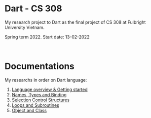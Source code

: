 # Dart - CS 308
My research project to Dart as the final project of CS 308 at Fulbright University Vietnam.

Spring term 2022. Start date: 13-02-2022

<br />

# Documentations

My researchs in order on Dart language:
1. [Language overview & Getting started](https://github.com/tnlong311/dart-cs308/blob/main/documents/1_overview.md)
2. [Names, Types and Binding](https://github.com/tnlong311/dart-cs308/blob/main/documents/2_names_n_types.md)
3. [Selection Control Structures](https://github.com/tnlong311/dart-cs308/blob/main/documents/3_selection_controls.md)
4. [Loops and Subroutines](https://github.com/tnlong311/dart-cs308/blob/main/documents/4_loops_subroutine.md)
5. [Object and Class](https://github.com/tnlong311/dart-cs308/blob/main/documents/5_object_class.md)
